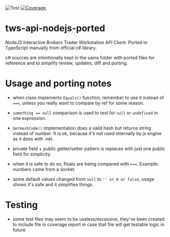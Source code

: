 ![Test](https://github.com/anri-asaturov/tws-api-nodejs-ported/workflows/Test/badge.svg)
[![Coverage](https://coveralls.io/repos/github/anri-asaturov/tws-api-nodejs-ported/badge.svg?branch=master)](https://coveralls.io/github/anri-asaturov/tws-api-nodejs-ported?branch=master)

# tws-api-nodejs-ported

NodeJS Interactive Brokers Trader Workstation API Client. Ported to TypeScript manually from official c# library.

c# sources are intentionally kept in the same folder with ported files for reference and to simplify review, updates, diff and porting.

# Usage and porting notes

- when class implements `Equals()` function, remember to use it instead of `===`, unless you really want to compare by ref for some reason.

- `something == null` comparison is used to test for `null` or `undefined` in one expression.

- `GetHashCode()` implementation does a valid hash but returns string instead of number. It is ok, because it's not used internally by js engine as it does with .net.

- private field + public getter/setter pattern is replaces with just one public field for simplicity.

- when it is safe to do so, floats are being compared with `===`. Example: numbers came from a socket.

- some default values changed from `null` to `'' or 0 or false`, usage shows it's safe and it simplifies things.

# Testing

- some test files may seem to be useless/excessive, they've been created to include file in coverage report in case that file will get testable logic in future
